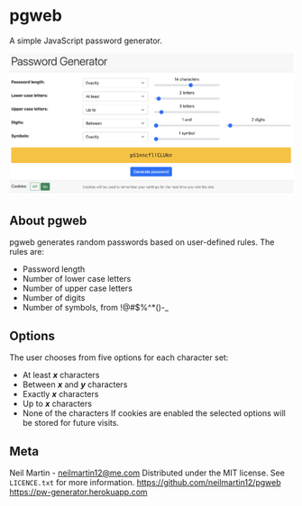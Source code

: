 # pgweb
A simple JavaScript password generator.

![Screenshot](pgweb.png)

## About pgweb
pgweb generates random passwords based on user-defined rules. The rules are:
* Password length
* Number of lower case letters
* Number of upper case letters
* Number of digits
* Number of symbols, from !@#$%^*()-_

## Options
The user chooses from five options for each character set:
* At least _**x**_ characters
* Between _**x**_ and _**y**_ characters
* Exactly _**x**_ characters
* Up to _**x**_ characters
* None of the characters
If cookies are enabled the selected options will be stored for future visits.

## Meta
Neil Martin - neilmartin12@me.com
Distributed under the MIT license. See `LICENCE.txt` for more information.
https://github.com/neilmartin12/pgweb
https://pw-generator.herokuapp.com

